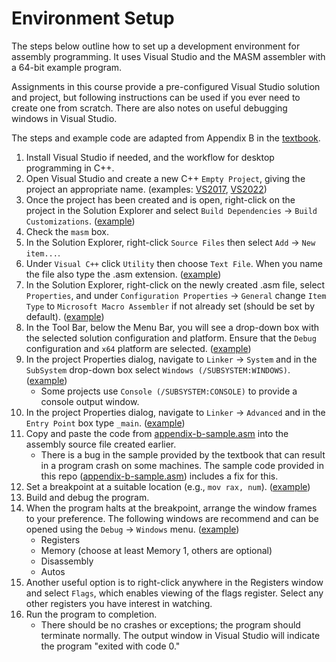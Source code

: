 # Environment Setup

The steps below outline how to set up a development environment for assembly programming. It uses Visual Studio and the MASM assembler with a 64-bit example program.

Assignments in this course provide a pre-configured Visual Studio solution and project, but following instructions can be used if you ever need to create one from scratch. There are also notes on useful debugging windows in Visual Studio.

The steps and example code are adapted from Appendix B in the [textbook](https://www.prospectpressvt.com/textbooks/hall-assembly-programming-2-0).

1. Install Visual Studio if needed, and the workflow for desktop programming in C++.
1. Open Visual Studio and create a new C++ `Empty Project`, giving the project an appropriate name. (examples: [VS2017](screenshots/new-project-vs17.png), [VS2022](screenshots/new-project-vs22.png))
1. Once the project has been created and is open, right-click on the project in the Solution Explorer and select `Build Dependencies` → `Build Customizations`. ([example](screenshots/build-customizations.png))
1. Check the `masm` box.
1. In the Solution Explorer, right-click `Source Files` then select `Add` → `New item...`.
1. Under `Visual C++` click `Utility` then choose `Text File`. When you name the file also type the .asm extension. ([example](screenshots/create-asm-file.png))
1. In the Solution Explorer, right-click on the newly created .asm file, select `Properties`, and under `Configuration Properties` → `General` change `Item Type` to `Microsoft Macro Assembler` if not already set (should be set by default). ([example](screenshots/item-type.png))
1. In the Tool Bar, below the Menu Bar, you will see a drop-down box with the selected solution configuration and platform. Ensure that the `Debug` configuration and `x64` platform are selected. ([example](screenshots/selected-configuration-and-platform.png))
1. In the project Properties dialog, navigate to `Linker` → `System` and in the `SubSystem` drop-down box select `Windows (/SUBSYSTEM:WINDOWS)`. ([example](screenshots/subsystem-selection.png))
	* Some projects use `Console (/SUBSYSTEM:CONSOLE)` to provide a console output window.
1. In the project Properties dialog, navigate to `Linker` → `Advanced` and in the `Entry Point` box type `_main`. ([example](screenshots/entry-point.png))
1. Copy and paste the code from [appendix-b-sample.asm](appendix-b-sample.asm) into the assembly source file created earlier.
	* There is a bug in the sample provided by the textbook that can result in a program crash on some machines. The sample code provided in this repo ([appendix-b-sample.asm](appendix-b-sample.asm)) includes a fix for this.
1. Set a breakpoint at a suitable location (e.g., `mov rax, num`). ([example](screenshots/set-breakpoint.png))
1. Build and debug the program.
1. When the program halts at the breakpoint, arrange the window frames to your preference. The following windows are recommend and can be opened using the `Debug` → `Windows` menu. ([example](screenshots/debug-windows-menu.png))
	* Registers
	* Memory (choose at least Memory 1, others are optional)
	* Disassembly
	* Autos
1. Another useful option is to right-click anywhere in the Registers window and select `Flags`, which enables viewing of the flags register. Select any other registers you have interest in watching.
1. Run the program to completion.
	* There should be no crashes or exceptions; the program should terminate normally. The output window in Visual Studio will indicate the program "exited with code 0."